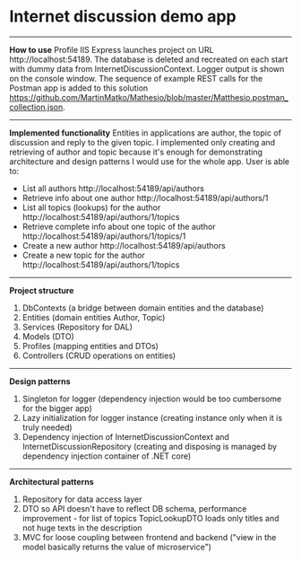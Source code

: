 # Internet discussion demo app


----------


**How to use**
Profile IIS Express launches project on URL http://localhost:54189.
The database is deleted and recreated on each start with dummy data from InternetDiscussionContext.
Logger output is shown on the console window.
The sequence of example REST calls for the Postman app is added to this solution 
https://github.com/MartinMatko/Mathesio/blob/master/Matthesio.postman_collection.json.

----------

**Implemented functionality**
Entities in applications are author, the topic of discussion and reply to the given topic.
I implemented only creating and retrieving of author and topic because it's enough for demonstrating architecture and design patterns I would use for the whole app.
User is able to:

 - List all authors http://localhost:54189/api/authors
 - Retrieve info about one author http://localhost:54189/api/authors/1
 - List all topics (lookups) for the author http://localhost:54189/api/authors/1/topics
 - Retrieve complete info about one topic of the author http://localhost:54189/api/authors/1/topics/1
 - Create a new author http://localhost:54189/api/authors
 - Create a new topic for the author http://localhost:54189/api/authors/1/topics

----------
**Project structure**

 1. DbContexts (a bridge between domain entities and the database)
 2. Entities (domain entities Author, Topic)
 3. Services (Repository for DAL)
 3. Models (DTO)
 4. Profiles (mapping entities and DTOs)
 5. Controllers (CRUD operations on entities)

----------
**Design patterns**

 1. Singleton for logger (dependency injection would be too cumbersome for the bigger app)
 2. Lazy initialization for logger instance (creating instance only when it is truly needed)
 3. Dependency injection of InternetDiscussionContext and InternetDiscussionRepository (creating and disposing is managed by dependency injection container of .NET core)

----------
**Architectural patterns**

 1. Repository for data access layer
 2. DTO so API doesn't have to reflect DB schema, performance improvement - for list of topics TopicLookupDTO loads only titles and not huge texts in the description
 3. MVC for loose coupling between frontend and backend ("view in the model basically returns the value of microservice")
